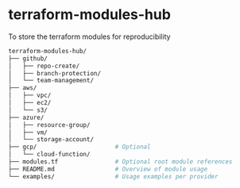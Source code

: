 # terraform-modules-hub
To store the terraform modules for reproducibility 
```bash
terraform-modules-hub/
├── github/
│   ├── repo-create/
│   ├── branch-protection/
│   └── team-management/
├── aws/
│   ├── vpc/
│   ├── ec2/
│   └── s3/
├── azure/
│   ├── resource-group/
│   ├── vm/
│   └── storage-account/
├── gcp/                      # Optional
│   └── cloud-function/
├── modules.tf                # Optional root module references
├── README.md                 # Overview of module usage
└── examples/                 # Usage examples per provider
```
